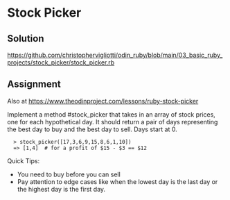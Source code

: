 # Stock Picker

## Solution

https://github.com/christophervigliotti/odin_ruby/blob/main/03_basic_ruby_projects/stock_picker/stock_picker.rb

## Assignment 

Also at https://www.theodinproject.com/lessons/ruby-stock-picker 

Implement a method #stock_picker that takes in an array of stock prices, one for each hypothetical day. It should return a pair of days representing the best day to buy and the best day to sell. Days start at 0.

```
  > stock_picker([17,3,6,9,15,8,6,1,10])
  => [1,4]  # for a profit of $15 - $3 == $12
```

Quick Tips:

* You need to buy before you can sell
* Pay attention to edge cases like when the lowest day is the last day or the highest day is the first day.